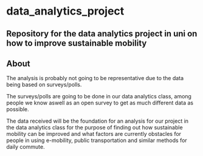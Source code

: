 # data_analytics_project
## Repository for the data analytics project in uni on how to improve sustainable mobility

## About
The analysis is probably not going to be representative due to the data being based on surveys/polls.

The surveys/polls are going to be done in our data analytics class, among people we know aswell as an open survey to get as much different data as possible.

The data received will be the foundation for an analysis for our project in the data analytics class for the purpose of finding out how sustainable mobility can be improved and what factors are currently obstacles for people in using e-mobility, public transportation and similar methods for daily commute.

